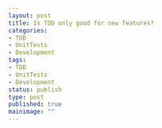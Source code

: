 ```yaml
---
layout: post
title: Is TDD only good for new features?
categories:
- TDD
- UnitTests
- Development
tags:
- TDD
- UnitTests
- Development
status: publish
type: post
published: true
mainimage: ""
---
```

